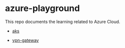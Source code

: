 # azure-playground


This repo documents the learning related to Azure Cloud.

- [aks](./aks/Readme.md)

- [vpn-gateway](./vpn-gateway/Readme.md)
